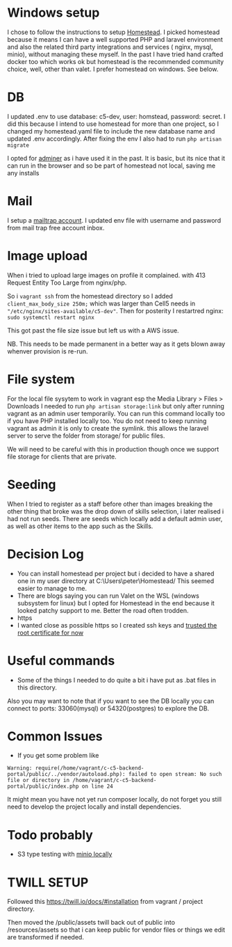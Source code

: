 # Windows setup

I chose to follow the instructions to setup [Homestead](https://laravel.com/docs/7.x/homestead). I picked homestead because it means I can have a well supported PHP and laravel environment and also the related third party integrations and services ( nginx, mysql, minio), without managing these myself. In the past I have tried hand crafted docker too which works ok but homestead is the recommended community choice, well, other than valet. I prefer homestead on windows. See below.

# DB

I updated .env to use database: c5-dev, user: homstead, password: secret. I did this because I intend to use homestead for more than one project, so I changed my homestead.yaml file to include the new database name and updated .env accordingly.
After fixing the env I also had to run `php artisan migrate`

I opted for [adminer](https://tech.osteel.me/posts/database-management-with-adminer-and-how-to-install-on-homestead) as i have used it in the past.
It is basic, but its nice that it can run in the browser and
so be part of homestead not local, saving me any installs

# Mail

I setup a [mailtrap account](https://mailtrap.io/inboxes/419358/messages).
I updated env file with username and password from mail trap free account inbox.

# Image upload

When i tried to upload large images on profile it complained.
with 413 Request Entity Too Large from nginx/php.

So i `vagrant ssh` from the homestead directory so I added `client_max_body_size 250m;` which was larger than Cell5 needs in `"/etc/nginx/sites-available/c5-dev"`. Then for posterity I restartred nginx: `sudo systemctl restart nginx`

This got past the file size issue but left us with a AWS issue.

NB. This needs to be made permanent in a better way as it gets blown away whenver provision is re-run.

# File system

For the local file sysytem to work in vagrant esp the Media Library > Files > Downloads I needed to run
`php artisan storage:link` but only after running vagrant as an admin user temporarily. You can run this command locally
too if you have PHP installed locally too. You do not need
to keep running vagrant as admin it is only to
create the symlink. this allows the laravel server to serve
the folder from storage/ for public files.

We will need to be careful with this in production though
once we support file storage for clients that are private.

# Seeding

When I tried to register as a staff before other than images breaking the other thing that broke was the drop down of skills selection, i later realised i had not run seeds.
There are seeds which locally add a default admin user, as well as other items to the app such as the Skills.

# Decision Log

-   You can install homestead per project but i decided to have a shared one in my user directory at C:\Users\peter\Homestead/ This seemed easier to manage to me.
-   There are blogs saying you can run Valet on the WSL (windows subsystem for linux) but I opted for Homestead in the end because it looked patchy support to me. Better the road often trodden.
-   https
-   I wanted close as possible https so I created ssh keys and [trusted the root certificate for now](https://medium.com/dinssa/ssl-certificates-laravel-homestead-windows-https-f83ec8b3198)

# Useful commands

-   Some of the things I needed to do quite a bit i have put as .bat files in this directory.

Also you may want to note that if you want to see the DB locally you can connect to ports:
33060(mysql) or 54320(postgres) to explore the DB.

# Common Issues

-   If you get some problem like

```
Warning: require(/home/vagrant/c-c5-backend-portal/public/../vendor/autoload.php): failed to open stream: No such file or directory in /home/vagrant/c-c5-backend-portal/public/index.php on line 24
```

It might mean you have not yet run composer locally, do not forget you still need to develop the project locally and install dependencies.

# Todo probably

-   S3 type testing with [minio locally](https://laravel.com/docs/7.x/homestead#configuring-minio)

# TWILL SETUP

Followed this https://twill.io/docs/#installation from vagrant / project directory.

Then moved the /public/assets twill back out of public into /resources/assets
so that i can keep public for vendor files or things we edit are transformed if needed.
